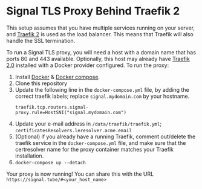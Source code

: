 # Signal TLS Proxy Behind Traefik 2

This setup assumes that you have multiple services running on your server, and [Traefik 2](https://traefik.io/traefik/) is used as the load balancer. 
This means that Traefik will also handle the SSL termination.

To run a Signal TLS proxy, you will need a host with a domain name that has ports 80 and 443 available. Optionally, this host may already have [Traefik 2.0](https://traefik.io/traefik/) installed with a Docker provider configured. To run the proxy:

1. Install [Docker](https://docs.docker.com/get-docker/) & [Docker compose](https://docs.docker.com/compose/install/).
2. Clone this repository
3. Update the following line in the `docker-compose.yml` file, by adding the correct traefik labels; replace `signal.mydomain.com` by your hostname.
   ```
   traefik.tcp.routers.signal-proxy.rule=HostSNI("signal.mydomain.com") 
   ```
4. Update your e-mail address in `/data/traefik/traefik.yml`; `certificatesResolvers.leresolver.acme.email`
5. (Optional) if you already have a running Traefik, comment out/delete the traefik service in the `docker-compose.yml` file, and make sure that the certresolver name for the proxy container matches your Traefik installation.
6. `docker-compose up --detach`

Your proxy is now running! You can share this with the URL `https://signal.tube/#<your_host_name>` 
